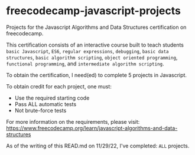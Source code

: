 # freecodecamp-javascript-projects
Projects for the Javascript Algorithms and Data Structures certification on freecodecamp. 

This certification consists of an interactive course built to teach students `basic Javascript`, `ES6`, `regular expressions`, `debugging`, `basic data structures`, `basic algorithm scripting`, `object oriented programming`, `functional programming`, and `intermediate algorithm scripting`. 

To obtain the certification, I need(ed) to complete 5 projects in Javascript. 

To obtain credit for each project, one must:
  - Use the required starting code
  - Pass ALL automatic tests
  - Not brute-force tests

For more information on the requirements, please visit: https://www.freecodecamp.org/learn/javascript-algorithms-and-data-structures

As of the writing of this READ.md on 11/29/22, I've completed: `ALL` projects.
